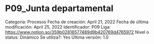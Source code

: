 # P09_Junta departamental

Categoría: Procesos
Fecha de creación: April 21, 2022
Fecha de última modificación: April 25, 2022
Identificador: P09
Liga: https://www.notion.so/359b02816577489d9b420769d4765972
Nivel o status: Dinámico
Se utiliza?: Yes
Última versión: 1.0